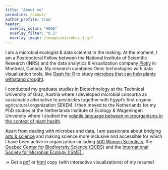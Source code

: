 ```yaml
---
title: "About me"
permalink: /about/
author_profile: true
header:
  overlay_color: "#000"
  overlay_filter: "0.1"
  overlay_image: /images/microbes_1.gif
---
```


<p>I am a microbial ecologist & data scientist in the making.
  At the moment, I am a Postdoctoral Fellow between the National Institute of Scientific Research (INRS)
  and the data analytics & visualization company <a href="https://plotly.com/">Plotly</a> in Montréal, Canada.
  My research combines Omic technologies with data visualization tools,
  like <a href="https://medium.com/plotly/announcing-dash-for-r-82dce99bae13">Dash for R</a> to
  study <a href="https://theconversation.com/microbial-aromas-might-save-crops-from-drought-103960">microbes that
    can help plants withstand drought</a>.</p>

<p>I conducted my graduate studies in Biotechnology at the Technical University of Graz, Austria where I developed
   microbial consortia as sustainable alternative to pesticides together with
   Egypt’s first organic agricultural organization SEKEM. I then moved to the Netherlands for my PhD studies at the Netherlands
   Institute of Ecology & Wageningen University where I studied the
   <a href="https://www.sciencedaily.com/releases/2017/04/170413190718.htm">volatile language between
   microorganisms in the context of plant health</a>. </p>

<p>Apart from dealing with microbes and data, I am passionate about bridging <a href="https://www.sciartmagazine.com/the-art-of-microbial-communication.html">arts & science</a> and making science more
  inclusive and accessible for which I have been active in organization including
  <a href="https://500womenscientists.org/">500 Women Scientists</a>, the <a href="https://qcbs.ca/">Quebec Center for
    Biodiversity Science (QCBS)</a> and the <a href="https://www.isme-microbes.org/">International Society for Microbial Ecology (ISME)
    </a>.</p>

<p>→ Get a <a href="https://github.com/ruthlys/Resume/blob/master/Resume.pdf">pdf</a> or <a href="https://github.com/ruthlys/Resume/blob/master/Resume.html">html</a>
  copy (with interactive visualizations) of my resume!</p>
